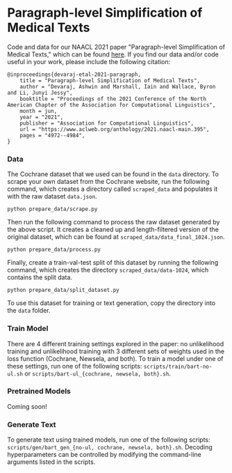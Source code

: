 # Paragraph-level Simplification of Medical Texts

Code and data for our NAACL 2021 paper "Paragraph-level Simplification of Medical Texts," which can be found [here](http://arxiv.org/abs/2104.05767 "here"). If you find our data and/or code useful in your work, please include the following citation:
```
@inproceedings{devaraj-etal-2021-paragraph,
    title = "Paragraph-level Simplification of Medical Texts",
    author = "Devaraj, Ashwin and Marshall, Iain and Wallace, Byron and Li, Junyi Jessy",
    booktitle = "Proceedings of the 2021 Conference of the North American Chapter of the Association for Computational Linguistics",
    month = jun,
    year = "2021",
    publisher = "Association for Computational Linguistics",
    url = "https://www.aclweb.org/anthology/2021.naacl-main.395",
    pages = "4972--4984",
}
```

### Data
The Cochrane dataset that we used can be found in the `data` directory. To scrape your own dataset from the Cochrane website, run the following command, which creates a directory called `scraped_data` and populates it with the raw dataset `data.json`.
```
python prepare_data/scrape.py
```
Then run the following command to process the raw dataset generated by the above script. It creates a cleaned up and length-filtered version of the original dataset, which can be found at `scraped_data/data_final_1024.json`.
```
python prepare_data/process.py
```
Finally, create a train-val-test split of this dataset by running the following command, which creates the directory `scraped_data/data-1024`, which contains the split data.
```
python prepare_data/split_dataset.py
```
To use this dataset for training or text generation, copy the directory into the `data` folder.

### Train Model
There are 4 different training settings explored in the paper: no unlikelihood training and unlikelihood training with 3 different sets of weights used in the loss function (Cochrane, Newsela, and both). To train a model under one of these settings, run one of the following scripts: `scripts/train/bart-no-ul.sh` or `scripts/bart-ul_{cochrane, newsela, both}.sh`.

### Pretrained Models
Coming soon!

### Generate Text
To generate text using trained models, run one of the following scripts: `scripts/gen/bart_gen_{no-ul, cochrane, newsela, both}.sh`. Decoding hyperparameters can be controlled by modifying the command-line arguments listed in the scripts.
